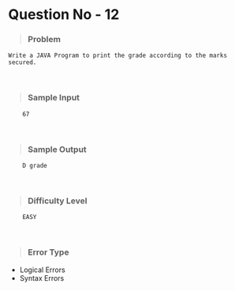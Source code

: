 # Question No - 12
> ### Problem
    Write a JAVA Program to print the grade according to the marks secured.
<br>

> ### Sample Input
        67
<br>

> ### Sample Output
        D grade
<br>

> ### Difficulty Level
        EASY
<br>

> ### Error Type
- Logical Errors
- Syntax Errors
